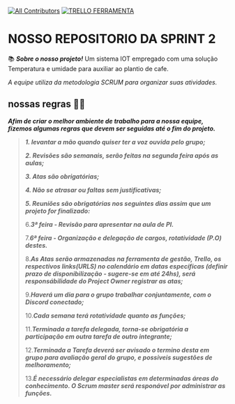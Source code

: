 [![All Contributors](https://img.shields.io/badge/contribuidores_sprint_2-6-orange.svg?style=flat-square)](#contributors)
[![TRELLO FERRAMENTA](https://img.shields.io/badge/-trello-blue)](https://trello.com/b/1c55RnRI/sprint2)
# NOSSO REPOSITORIO DA SPRINT 2 
📚  ***Sobre o nosso projeto!***
Um sistema IOT empregado com uma solução Temperatura e umidade para auxiliar ao plantio de cafe.

 *A equipe utiliza da metodologia SCRUM para organizar suas atividades.*
 
 ## nossas regras 🧑‍💼
 
***Afim de criar o melhor ambiente de trabalho para a nossa equipe, fizemos algumas regras que devem ser seguidas até o fim do projeto.***
 
> ***1. levantar a mão quando quiser ter a voz ouvida pelo grupo;***
> 
> ***2. Revisões são semanais, serão feitas na segunda feira após as aulas;***
> 
> ***3. Atas são obrigatórias;***
> 
> ***4. Não se atrasar ou faltas sem justificativas;***
> 
> ***5. Reuniões são obrigatórias nos seguintes dias assim que um projeto for finalizado:***
> 
> 6.***3ª feira - Revisão para apresentar na aula de PI.***
> 
> 7.***6ª feira - Organização e delegação de cargos, rotatividade (P.O) destes.***
> 
> 8.***As Atas serão armazenadas na ferramenta de gestão, Trello, os respectivos links(URLS) no calendário em datas específicas (definir prazo de disponibilização - sugere-se em até 24hs), será responsábilidade do Project Owner registrar as atas;***
> 
> 9.***Haverá um dia para o grupo trabalhar conjuntamente, com o Discord conectado;***
> 
> 10.***Cada semana terá rotatividade quanto as funções;***
> 
> 11.***Terminada a tarefa delegada, torna-se obrigatória a participação em outra tarefa de outro integrante;***
> 
> 12.***Terminada a Tarefa deverá ser avisado o termino desta em grupo para avaliação geral do grupo, e possiveis sugestões de melhoramento;***
> 
> 13.***É necessário delegar especialistas em determinadas áreas do conhecimento. O Scrum master será responável por administrar as funções.***

